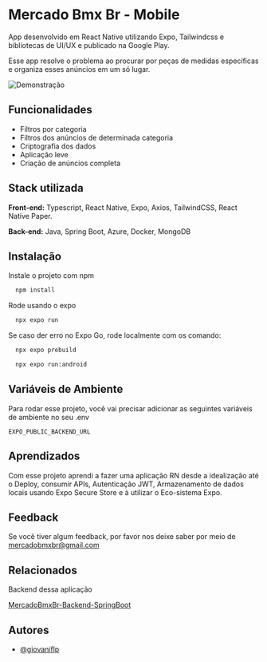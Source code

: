 
# Mercado Bmx Br - Mobile

App desenvolvido em React Native utilizando Expo, Tailwindcss e bibliotecas de UI/UX e publicado na Google Play.

Esse app resolve o problema ao procurar por peças de medidas específicas e organiza esses anúncios em um só lugar.




![Demonstração](https://media.giphy.com/media/v1.Y2lkPTc5MGI3NjExeXcybGl2d3p4Y25wa213czl6aWZ3MWVuN3FsaWR0dHdhMWM3c3Z5bSZlcD12MV9pbnRlcm5hbF9naWZfYnlfaWQmY3Q9Zw/wnbut6lGD6zrhzcV10/giphy.gif)

## Funcionalidades

- Filtros por categoria
- Filtros dos anúncios de determinada categoria
- Criptografia dos dados
- Aplicação leve
- Criação de anúncios completa


## Stack utilizada

**Front-end:** Typescript, React Native, Expo, Axios, TailwindCSS, React Native Paper.

**Back-end:** Java, Spring Boot, Azure, Docker, MongoDB


## Instalação

Instale o projeto com npm

```bash
  npm install 
```

Rode usando o expo

```bash
  npx expo run
```

Se caso der erro no Expo Go, rode localmente com os comando:

```bash
  npx expo prebuild
```
```bash
  npx expo run:android 
```

    
## Variáveis de Ambiente

Para rodar esse projeto, você vai precisar adicionar as seguintes variáveis de ambiente no seu .env

`EXPO_PUBLIC_BACKEND_URL`



## Aprendizados

Com esse projeto aprendi a fazer uma aplicação RN desde a idealização até o Deploy, consumir APIs, Autenticação JWT, Armazenamento de dados locais usando Expo Secure Store e à utilizar o Eco-sistema Expo.


## Feedback

Se você tiver algum feedback, por favor nos deixe saber por meio de mercadobmxbr@gmail.com


## Relacionados

Backend dessa aplicação

[MercadoBmxBr-Backend-SpringBoot](https://github.com/giovaniflp/MercadoBmxBr-Backend-SpringBoot)


## Autores

- [@giovaniflp](https://www.github.com/giovaniflp)


